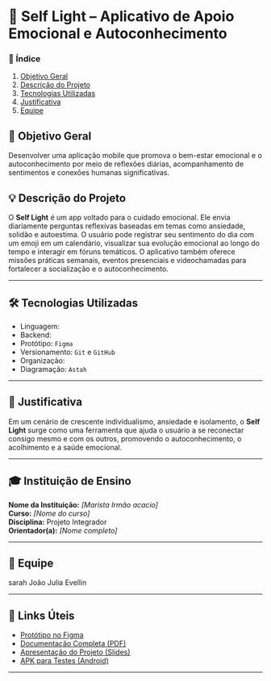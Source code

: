 # 🌟 Self Light – Aplicativo de Apoio Emocional e Autoconhecimento

### 📑 Índice

1. [Objetivo Geral](#-objetivo-geral)  
2. [Descrição do Projeto](#-descrição-do-projeto)  
3. [Tecnologias Utilizadas](#-tecnologias-utilizadas)  
4. [Justificativa](#-justificativa)  
5. [Equipe](#-equipe)  


## 🎯 Objetivo Geral
Desenvolver uma aplicação mobile que promova o bem-estar emocional e o autoconhecimento por meio de reflexões diárias, acompanhamento de sentimentos e conexões humanas significativas.

## 💡 Descrição do Projeto
O **Self Light** é um app voltado para o cuidado emocional. Ele envia diariamente perguntas reflexivas baseadas em temas como ansiedade, solidão e autoestima. O usuário pode registrar seu sentimento do dia com um emoji em um calendário, visualizar sua evolução emocional ao longo do tempo e interagir em fóruns temáticos. O aplicativo também oferece missões práticas semanais, eventos presenciais e videochamadas para fortalecer a socialização e o autoconhecimento.

---

## 🛠️ Tecnologias Utilizadas
- Linguagem: 
- Backend:
- Protótipo: `Figma`
- Versionamento: `Git` e `GitHub`
- Organização: 
- Diagramação: `Astah`


---

## 🧠 Justificativa
Em um cenário de crescente individualismo, ansiedade e isolamento, o **Self Light** surge como uma ferramenta que ajuda o usuário a se reconectar consigo mesmo e com os outros, promovendo o autoconhecimento, o acolhimento e a saúde emocional.

---

## 🎓 Instituição de Ensino
**Nome da Instituição:** *[Marista Irmão acacio]*  
**Curso:** *[Nome do curso]*  
**Disciplina:** Projeto Integrador  
**Orientador(a):** *[Nome completo]*  

---

## 👥 Equipe
sarah
João
Julia
Evellin

---

## 🔗 Links Úteis
- [Protótipo no Figma](https://www.figma.com/...)
- [Documentação Completa (PDF)](https://...)
- [Apresentação do Projeto (Slides)](https://...)
- [APK para Testes (Android)](https://...)

---

